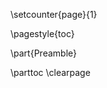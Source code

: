 <!-- (re-)Start page numbering of the pre-amble -->
\setcounter{page}{1}
<!-- Use the table of contents page style from here on out -->
\pagestyle{toc}

<!-- Start new part -->
\part{Preamble}
<!-- include part mini toc -->
\parttoc
\clearpage
